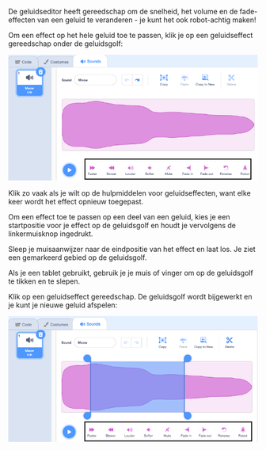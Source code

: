 De geluidseditor heeft gereedschap om de snelheid, het volume en de fade-effecten van een geluid te veranderen - je kunt het ook robot-achtig maken!

Om een effect op het hele geluid toe te passen, klik je op een geluidseffect gereedschap onder de geluidsgolf:

![Het geluidseffect gereedschap gemarkeerd.](images/sound-effect-whole.png)

Klik zo vaak als je wilt op de hulpmiddelen voor geluidseffecten, want elke keer wordt het effect opnieuw toegepast.

Om een effect toe te passen op een deel van een geluid, kies je een startpositie voor je effect op de geluidsgolf en houdt je vervolgens de linkermuisknop ingedrukt.

Sleep je muisaanwijzer naar de eindpositie van het effect en laat los. Je ziet een gemarkeerd gebied op de geluidsgolf.

Als je een tablet gebruikt, gebruik je je muis of vinger om op de geluidsgolf te tikken en te slepen.

Klik op een geluidseffect gereedschap. De geluidsgolf wordt bijgewerkt en je kunt je nieuwe geluid afspelen:

![De geluidsgolf in de geluidseditor met het middelste gedeelte gemarkeerd.](images/trim-sound.png)

